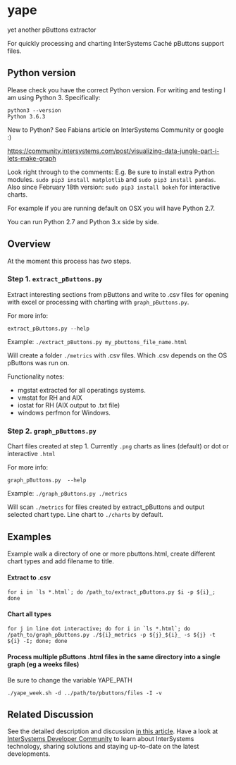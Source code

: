 # yape
yet another pButtons extractor

For quickly processing and charting InterSystems Caché pButtons support files.

## Python version

Please check you have the correct Python version. For writing and testing I am using Python 3. Specifically:

    python3 --version
    Python 3.6.3

New to Python? See Fabians article on InterSystems Community or google :)

https://community.intersystems.com/post/visualizing-data-jungle-part-i-lets-make-graph

Look right through to the comments: E.g. Be sure to install extra Python modules. `sudo pip3 install matplotlib` and `sudo pip3 install pandas`. Also since February 18th version: `sudo pip3 install bokeh` for interactive charts.

For example if you are running default on OSX you will have Python 2.7.

You can run Python 2.7 and Python 3.x side by side.

## Overview
At the moment this process has _two_ steps.

### Step 1. `extract_pButtons.py`

Extract interesting sections from pButtons and write to .csv files for opening with excel or processing with charting with `graph_pButtons.py`.

For more info:

`extract_pButtons.py --help`

Example:
`./extract_pButtons.py my_pbuttons_file_name.html`

Will create a folder `./metrics` with .csv files. Which .csv depends on the OS pButtons was run on.

Functionality notes:

- mgstat extracted for all operatings systems.
- vmstat for RH and AIX
- iostat for RH (AIX output to .txt file)
- windows perfmon for Windows.

### Step 2. `graph_pButtons.py`

Chart files created at step 1. Currently `.png` charts as lines (default) or dot or interactive `.html`

For more info:

`graph_pButtons.py  --help`

Example:
`./graph_pButtons.py ./metrics`

Will scan `./metrics` for files created by extract_pButtons and output selected chart type. Line chart to `./charts` by default.

## Examples

Example walk a directory of one or more pbuttons.html, create different chart types and add filename to title.

#### Extract to .csv

    for i in `ls *.html`; do /path_to/extract_pButtons.py $i -p ${i}_; done

#### Chart all types

    for j in line dot interactive; do for i in `ls *.html`; do /path_to/graph_pButtons.py ./${i}_metrics -p ${j}_${i}_ -s ${j} -t ${i} -I; done; done

#### Process multiple pButtons .html files in the same directory into a single graph (eg a weeks files)

Be sure to change the variable YAPE_PATH

    ./yape_week.sh -d ../path/to/pbuttons/files -I -v


## Related Discussion

See the detailed description and discussion [in this article](https://community.intersystems.com/post/yape-yet-another-pbuttons-extractor-and-automatically-create-charts).
Have a look at [InterSystems Developer Community](community.intersystems.com) to learn about InterSystems technology, sharing solutions and staying up-to-date on the latest developments.
